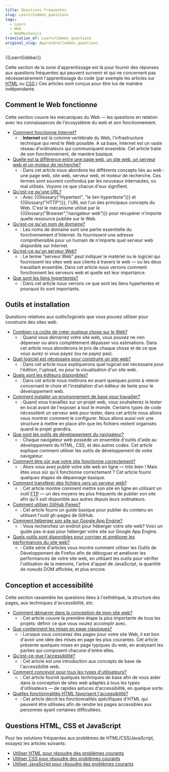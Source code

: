 ```yaml
---
title: Questions fréquentes
slug: Learn/Common_questions
tags:
  - Learn
  - Web
  - WebMechanics
translation_of: Learn/Common_questions
original_slug: Apprendre/Common_questions
---
```

{{LearnSidebar}}

Cette section de la zone d'apprentissage est là pour fournir des réponses aux questions fréquentes qui peuvent survenir et qui ne concernent pas nécesserairement l'apprentissage du code (par exemple les articles sur [HTML](/fr/docs/Learn/HTML) ou [CSS](/fr/docs/Learn/CSS).) Ces articles sont conçus pour être lus de manière indépendante.

## Comment le Web fonctionne

Cette section couvre les mécaniques du Web — les questions en relation avec les connaissances de l'écosystème du web et son fonctionnement.

- [Comment fonctionne Internet?](/fr/docs/Learn/Common_questions/How_does_the_Internet_work)
  - : **Internet** est la colonne vertébrale du Web, l'infrastructure technique qui rend le Web possible. A sa base, Internet est un vaste réseau d'ordinateurs qui communiquent ensemble. Cet article traite de son fonctionnement, de manière basique.
- [Quelle est la différence entre une page web, un site web, un serveur web et un moteur de recherche?](/fr/docs/Learn/Common_questions/Pages_sites_servers_and_search_engines)
  - : Dans cet article nous abordons les différents concepts liés au web : une page web, site web, serveur web, et moteur de recherche. Ces termes sont souvent confondus par les nouveaux internautes, ou mal utilisés. Voyons ce que chacun d'eux signifient.
- [Qu'est-ce qu'une URL?](/fr/docs/Learn/Common_questions/What_is_a_URL)
  - : Avec {{Glossary("Hypertext", "le lien hypertexte")}} et {{Glossary("HTTP")}}, l'URL est l'un des principaux concepts du Web. C'est le mécanisme utilisé par le {{Glossary("Browser","navigateur web")}} pour récupérer n'importe quelle ressource publiée sur le Web.
- [Qu'est-ce qu'un nom de domaine?](/fr/docs/Learn/Common_questions/What_is_a_domain_name)
  - : Les noms de domaine sont une partie essentielle du fonctionnement d'Internet. Ils fournissent une adresse compréhensible pour un humain de n'importe quel serveur web disponible sur Internet.
- [Qu'est-ce qu'un serveur Web?](/fr/docs/Learn/Common_questions/What_is_a_web_server)
  - : Le terme "serveur Web" peut indiquer le matériel ou le logiciel qui fournissent les sites web aux clients à travers le web — ou les deux travaillant ensemble. Dans cet article nous verrons comment fonctionnent les serveurs web et quelle est leur importance.
- [Que sont les liens hypertextes?](/fr/docs/Learn/Common_questions/What_are_hyperlinks)
  - : Dans cet article nous verrons ce que sont les liens hypertextes et pourquoi ils sont importants.

## Outils et installation

Questions relatives aux outils/logiciels que vous pouvez utiliser pour construire des sites web.

- [Combien ça coûte de créer quelque chose sur le Web?](/fr/docs/Learn/Common_questions/How_much_does_it_cost)
  - : Quand vous démarrez votre site web, vous pouvez ne rien dépenser ou alors complètement dépasser vos estimations.  Dans cet article nous aborderons le prix de chaque chose et de ce que vous aurez si vous payez (ou ne payez pas).
- [Quel logiciel est nécessaire pour construire un site web?](/fr/docs/Learn/Common_questions/What_software_do_I_need)
  - : Dans cet article nous expliquerons quel logiciel est nécessaire pour l'édition, l'upload, ou pour la visualisation d'un site web.
- [Quels sont les éditeurs disponibles?](/fr/docs/Learn/Common_questions/Available_text_editors)
  - : Dans cet article nous mettrons en avant quelques points à retenir concernant le choix et l'installation d'un éditeur de texte pour le développement web.
- [Comment installer un environnement de base pour travailler?](/fr/docs/Learn/Common_questions/Set_up_a_basic_working_environment)
  - : Quand vous travaillez sur un projet web, vous souhaiterez le tester en local avant de l'exposer à tout le monde. Certains types de code nécessitent un serveur web pour tester, dans cet article nous allons vous montrer comment le configurer. Nous allons aussi voir une structure à mettre en place afin que les fichiers restent organisés quand le projet grandira.
- [Que sont les outils de développement du navigateur?](/fr/docs/Learn/Common_questions/What_are_browser_developer_tools)
  - : Chaque navigateur web possède un ensemble d'outils d'aide au développement du HTML, CSS, et des autres codes. Cet article explique comment utiliser les outils de développement de votre navigateur.
- [Comment être sûr que votre site fonctionne correctement?](/fr/docs/Learn/Common_questions/Checking_that_your_web_site_is_working_properly)
  - : Alors vous avez publié votre site web en ligne — très bien ! Mais êtes vous sûr qu'il fonctionne correctement ? Cet article fourni quelques étapes de dépannage basique.
- [Comment transférer des fichiers vers un serveur web?](/fr/docs/Learn/Common_questions/Upload_files_to_a_web_server)
  - : Cet article montre comment mettre son site en ligne en utilisant un outil [FTP](/fr/docs/Glossary/FTP) — un des moyens les plus fréquents de publier son site afin qu'il soit disponible aux autres depuis leurs ordinateurs.
- [Comment utiliser GitHub Pages?](/fr/docs/Learn/Common_questions/Using_GitHub_Pages)
  - : Cet article fourni un guide basique pour publier du contenu en utilisant l'outil gh-pages de GitHub.
- [Comment héberger son site sur Google App Engine?](/fr/Learn/Common_questions/How_do_you_host_your_website_on_Google_App_Engine)
  - : Vous recherchez un endroit pour héberger votre site web? Voici un guide pas-à-pas pour héberger votre site sur Google App Engine.
- [Quels outils sont disponibles pour corriger et améliorer les performances du site web?](/fr/docs/Tools/Performance)
  - : Cette série d'articles vous montre comment utiliser les Outils de Développement de Firefox afin de déboguer et améliorer les performances de votre site web, en utilisant les outils pour vérifier l'utilisation de la mémoire, l'arbre d'appel de JavaScript, la quantité de noeuds DOM affichée, et plus encore.

## Conception et accessibilité

Cette section rassemble les questions liées à l'esthétique, la structure des pages, aux techniques d'accessibilité, etc.

- [Comment démarrer dans la conception  de mon site web?](/fr/docs/Learn/Common_questions/Thinking_before_coding)
  - : Cet article couvre la première étape la plus importante de tous les projets: définir ce que vous voulez accomplir avec.
- [Que contiennent les mises en page classiques?](/fr/docs/Learn/Common_questions/Common_web_layouts)
  - : Lorsque vous concevez des pages pour votre site Web, il est bon d'avoir une idée des mises en page les plus courantes. Cet article présente quelques mises en page typiques du web, en analysant les parties qui composent chacune d'entre elles.
- [Qu'est-ce-que l'accessibilité?](/fr/docs/Learn/Common_questions/What_is_accessibility)
  - : Cet article est une introduction aux concepts de base de l'accessibilité web.
- [Comment concevoir pour tous les types d'utilisateurs?](/fr/docs/Learn/Common_questions/Design_for_all_types_of_users)
  - : Cet article fournit quelques techniques de base afin de vous aider dans la conception de sites web adaptés à tous les types d'utilisateurs — de rapides astuces d'accessibilité, en quelque sorte.
- [Quelles fonctionnalités HTML favorisent l'accessibilité?](/fr/docs/Learn/Common_questions/HTML_features_for_accessibility)
  - : Cet article décrit les fonctionnalités spécifiques d'HTML qui peuvent être utilisées afin de rendre les pages accessibles aux personnes ayant certaines difficultées.

## Questions HTML, CSS et JavaScript

Pour les solutions fréquentes aux problèmes de HTML/CSS/JavaScript, essayez les articles suivants:

- [Utiliser HTML pour résoudre des problèmes courants](/fr/docs/Learn/HTML/Howto)
- [Utiliser CSS pour résoudre des problèmes courants](/fr/docs/Learn/CSS/Howto)
- [Utiliser JavaScript pour résoudre des problèmes courants](/fr/docs/Learn/JavaScript/Howto)

